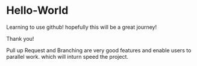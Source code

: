 # Hello-World

Learning to use github!
hopefully this will be a great journey!

Thank you!

Pull up Request and Branching are very good features and enable users to parallel work.
which will inturn speed the project.
